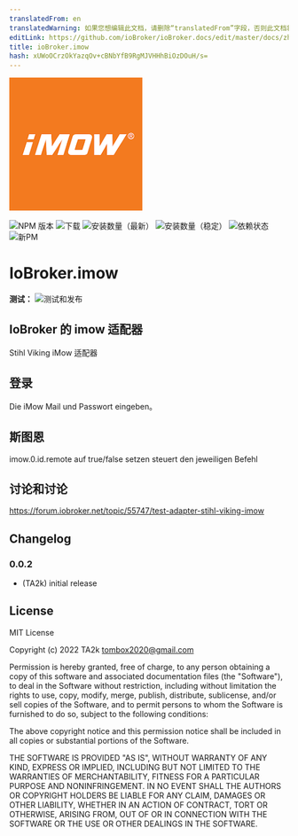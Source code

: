 ```yaml
---
translatedFrom: en
translatedWarning: 如果您想编辑此文档，请删除“translatedFrom”字段，否则此文档将再次自动翻译
editLink: https://github.com/ioBroker/ioBroker.docs/edit/master/docs/zh-cn/adapterref/iobroker.imow/README.md
title: ioBroker.imow
hash: xUWoOCrzOkYazqOv+cBNbYfB9RgMJVHHhBiOzDOuH/s=
---
```

![标识](../../../en/adapterref/iobroker.imow/admin/imow.png)

![NPM 版本](https://img.shields.io/npm/v/iobroker.imow.svg)
![下载](https://img.shields.io/npm/dm/iobroker.imow.svg)
![安装数量（最新）](https://iobroker.live/badges/imow-installed.svg)
![安装数量（稳定）](https://iobroker.live/badges/imow-stable.svg)
![依赖状态](https://img.shields.io/david/TA2k/iobroker.imow.svg)
![新PM](https://nodei.co/npm/iobroker.imow.png?downloads=true)

# IoBroker.imow
**测试：** ![测试和发布](https://github.com/TA2k/ioBroker.imow/workflows/Test%20and%20Release/badge.svg)

## IoBroker 的 imow 适配器
Stihl Viking iMow 适配器

## 登录
Die iMow Mail und Passwort eingeben。

## 斯图恩
imow.0.id.remote auf true/false setzen steuert den jeweiligen Befehl

## 讨论和讨论
<https://forum.iobroker.net/topic/55747/test-adapter-stihl-viking-imow>

## Changelog

### 0.0.2
* (TA2k) initial release

## License
MIT License

Copyright (c) 2022 TA2k <tombox2020@gmail.com>

Permission is hereby granted, free of charge, to any person obtaining a copy
of this software and associated documentation files (the "Software"), to deal
in the Software without restriction, including without limitation the rights
to use, copy, modify, merge, publish, distribute, sublicense, and/or sell
copies of the Software, and to permit persons to whom the Software is
furnished to do so, subject to the following conditions:

The above copyright notice and this permission notice shall be included in all
copies or substantial portions of the Software.

THE SOFTWARE IS PROVIDED "AS IS", WITHOUT WARRANTY OF ANY KIND, EXPRESS OR
IMPLIED, INCLUDING BUT NOT LIMITED TO THE WARRANTIES OF MERCHANTABILITY,
FITNESS FOR A PARTICULAR PURPOSE AND NONINFRINGEMENT. IN NO EVENT SHALL THE
AUTHORS OR COPYRIGHT HOLDERS BE LIABLE FOR ANY CLAIM, DAMAGES OR OTHER
LIABILITY, WHETHER IN AN ACTION OF CONTRACT, TORT OR OTHERWISE, ARISING FROM,
OUT OF OR IN CONNECTION WITH THE SOFTWARE OR THE USE OR OTHER DEALINGS IN THE
SOFTWARE.